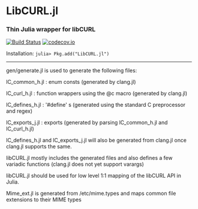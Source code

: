 # LibCURL.jl
### Thin Julia wrapper for libCURL

[![Build Status](https://travis-ci.org/JuliaWeb/LibCURL.jl.svg?branch=master)](https://travis-ci.org/JuliaWeb/LibCURL.jl)
[![codecov.io](http://codecov.io/github/JuliaWeb/LibCURL.jl/coverage.svg?branch=master)](http://codecov.io/github/JuliaWeb/LibCURL.jl?branch=master)

Installation: `julia> Pkg.add("LibCURL.jl")`

---


gen/generate.jl is used to generate the following files:

lC_common_h.jl : enum consts (generated by clang.jl)

lC_curl_h.jl : function wrappers using the @c macro (generated by clang.jl)

lC_defines_h.jl : '#define' s (generated using the standard C preprocessor and regex)

lC_exports_j.jl : exports (generated by parsing lC_common_h.jl and lC_curl_h.jl)

lC_defines_h.jl and lC_exports_j.jl will also be generated from clang.jl once clang.jl supports the same.

libCURL.jl mostly includes the generated files and also defines a few variadic functions (clang.jl does not yet support varargs)

libCURL.jl should be used for low level 1:1 mapping of the libCURL API in Julia.

Mime_ext.jl is generated from /etc/mime.types and maps common file extensions to their MIME types
